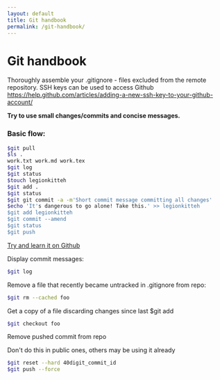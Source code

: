 ```yaml
---
layout: default
title: Git handbook
permalink: /git-handbook/
---
```


# Git handbook

Thoroughly assemble your .gitignore - files excluded from the remote repository.
SSH keys can be used to access Github
<https://help.github.com/articles/adding-a-new-ssh-key-to-your-github-account/>

**Try to use small changes/commits and concise messages.**

### Basic flow:

```sh
$git pull
$ls .
work.txt work.md work.tex
$git log
$git status
$touch legionkitteh
$git add .
$git status
$git git commit -a -m'Short commit message committing all changes'
$echo 'It's dangerous to go alone! Take this.' >> legionkitteh
$git add legionkitteh
$git commit --amend
$git status
$git push
```

[Try and learn it on Github](https://try.github.io/levels/1/challenges/1)

 Display commit messages:

```sh
$git log
```

 Remove a file that recently became untracked in .gitignore from repo:

```sh
$git rm --cached foo
```

 Get a copy of a file discarding changes since last $git add

```sh
$git checkout foo
```

 Remove pushed commit from repo 

Don't do this in public ones, others may be using it already

```sh
$git reset --hard 40digit_commit_id
$git push --force
```
